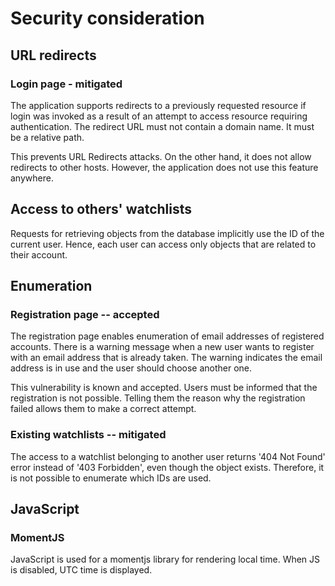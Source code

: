 # Security consideration

## URL redirects

### Login page - mitigated

The application supports redirects to a previously requested resource if login was invoked as a result of an attempt to access resource requiring authentication.
The redirect URL must not contain a domain name.
It must be a relative path.

This prevents URL Redirects attacks.
On the other hand, it does not allow redirects to other hosts.
However, the application does not use this feature anywhere.

## Access to others' watchlists

Requests for retrieving objects from the database implicitly use the ID of the current user.
Hence, each user can access only objects that are related to their account.

## Enumeration

### Registration page -- accepted

The registration page enables enumeration of email addresses of registered accounts.
There is a warning message when a new user wants to register with an email address that is already taken.
The warning indicates the email address is in use and the user should choose another one.

This vulnerability is known and accepted.
Users must be informed that the registration is not possible.
Telling them the reason why the registration failed allows them to make a correct attempt.

### Existing watchlists -- mitigated

The access to a watchlist belonging to another user returns '404 Not Found' error instead of '403 Forbidden', even though the object exists.
Therefore, it is not possible to enumerate which IDs are used.


## JavaScript

### MomentJS

JavaScript is used for a momentjs library for rendering local time.
When JS is disabled, UTC time is displayed.
